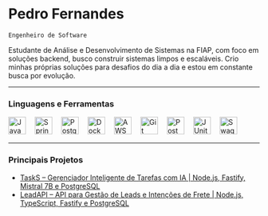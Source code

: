 # <b> Pedro Fernandes </b>
`Engenheiro de Software`

Estudante de Análise e Desenvolvimento de Sistemas na FIAP, com foco em soluções backend, busco construir sistemas limpos e escaláveis. Crio minhas próprias soluções para desafios do dia a dia e estou em constante busca por evolução.

---

### <b> Linguagens e Ferramentas </b>
<p align="left">
  <img src="https://cdn.jsdelivr.net/gh/devicons/devicon/icons/java/java-original.svg" alt="Java" width="35" height="35"/>&emsp;
  <img src="https://cdn.jsdelivr.net/gh/devicons/devicon/icons/spring/spring-original.svg" alt="Spring" width="35" height="35"/>&emsp;
  <img src="https://cdn.jsdelivr.net/gh/devicons/devicon/icons/postgresql/postgresql-original.svg" alt="PostgreSQL" width="35" height="35"/>&emsp;
  <img src="https://cdn.jsdelivr.net/gh/devicons/devicon/icons/docker/docker-original.svg" alt="Docker" width="35" height="35"/>&emsp;
  <img src="https://cdn.jsdelivr.net/gh/devicons/devicon@latest/icons/amazonwebservices/amazonwebservices-plain-wordmark.svg" alt="AWS" width="35" height="35"/>&emsp;
  <img src="https://cdn.jsdelivr.net/gh/devicons/devicon/icons/git/git-original.svg" alt="Git" width="35" height="35"/>&emsp;
  <img src="https://cdn.jsdelivr.net/gh/devicons/devicon/icons/postman/postman-original.svg" alt="Postman" width="35" height="35"/>&emsp;
  <img src="https://cdn.jsdelivr.net/gh/devicons/devicon/icons/junit/junit-plain.svg" alt="JUnit" width="35" height="35"/>&emsp;
  <img src="https://cdn.jsdelivr.net/gh/devicons/devicon/icons/swagger/swagger-original.svg" alt="Swagger" width="35" height="35"/>
</p>

</p>

---

### <b> Principais Projetos </b>
- [TaskS – Gerenciador Inteligente de Tarefas com IA | Node.js, Fastify, Mistral 7B e PostgreSQL](https://github.com/frpedro/task-s)
- [LeadAPI – API para Gestão de Leads e Intenções de Frete | Node.js, TypeScript, Fastify e PostgreSQL](https://github.com/frpedro/lead-api)
